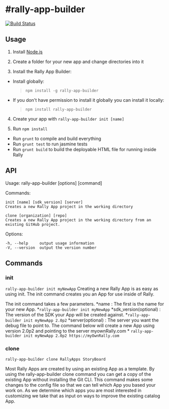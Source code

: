 #rally-app-builder
=================
[![Build Status](https://travis-ci.org/RallyApps/rally-app-builder.png?branch=master)](https://travis-ci.org/RallyApps/rally-app-builder)

## Usage

1. Install [Node.js](http://nodejs.org/)

2. Create a folder for your new app and change directories into it

3. Install the Rally App Builder:

  * Install globally:
    >`npm install -g rally-app-builder`

  * If you don't have permission to install it globally you can install it locally: 
    >`npm install rally-app-builder`

4. Create your app with `rally-app-builder init [name]`

5. Run `npm install`

* Run `grunt` to compile and build everything
* Run `grunt test` to run jasmine tests
* Run `grunt build` to build the deployable HTML file for running inside Rally

## API

  Usage: rally-app-builder [options] [command]

  Commands:

    init [name] [sdk_version] [server]
    Creates a new Rally App project in the working directory
    
    clone [organization] [repo]
    Creates a new Rally App project in the working directory from an existing GitHub project. 

  Options:

    -h, --help     output usage information
    -V, --version  output the version number

## Commands

### init
`rally-app-builder init myNewApp`
Creating a new Rally App is as easy as using init. The init command creates you an App for use inside of Rally.

The init command takes a few parameters.
*name : The first is the name for your new App.
    *`rally-app-builder init myNewApp`
*sdk_version(optional) : The version of the SDK your App will be created against.
    *`rally-app-builder init myNewApp 2.0p2`
*server(optional) : The server you want the debug file to point to. The command below will create a new App using version 2.0p2 and pointing to the server myownRally.com
    * `rally-app-builder init myNewApp 2.0p2 https://myOwnRally.com`


### clone
`rally-app-builder clone RallyApps StoryBoard`

Most Rally Apps are created by using an existing App as a template.
By using the rally-app-builder clone command you can get a copy of the existing App without installing the Git CLI.
This command makes some changes to the config file so that we can tell which App you based your work on. As we determine
which apps you are most interested in customizing we take that as input on ways to improve the existing catalog App.
